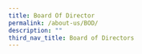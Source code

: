 ```yaml
---
title: Board Of Director
permalink: /about-us/BOD/
description: ""
third_nav_title: Board of Directors
---
```






